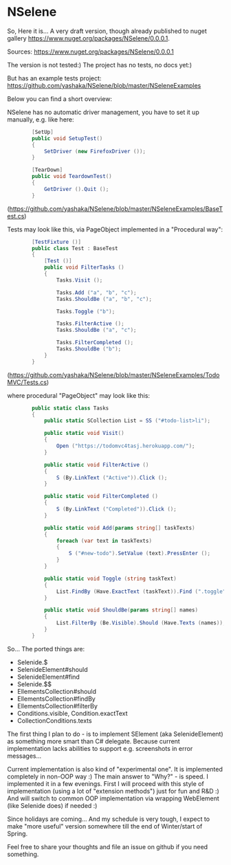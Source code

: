 # NSelene

So, Here it is... A very draft version, though already published to nuget gallery https://www.nuget.org/packages/NSelene/0.0.0.1.

Sources: https://www.nuget.org/packages/NSelene/0.0.0.1

The version is not tested:)
The project has no tests, no docs yet:)

But has an example tests project: https://github.com/yashaka/NSelene/blob/master/NSeleneExamples

Below you can find a short overview:

NSelene has no automatic driver management, you have to set it up manually, e.g. like here: 
```csharp
        [SetUp]
        public void SetupTest()
        {
            SetDriver (new FirefoxDriver ());
        }

        [TearDown]
        public void TeardownTest()
        {
            GetDriver ().Quit ();
        }
```
(https://github.com/yashaka/NSelene/blob/master/NSeleneExamples/BaseTest.cs)

Tests may look like this, via PageObject implemented in a "Procedural way":

```csharp
        [TestFixture ()]
        public class Test : BaseTest
        {
            [Test ()]
            public void FilterTasks ()
            {
                Tasks.Visit ();

                Tasks.Add ("a", "b", "c");
                Tasks.ShouldBe ("a", "b", "c");

                Tasks.Toggle ("b"); 

                Tasks.FilterActive ();
                Tasks.ShouldBe ("a", "c");

                Tasks.FilterCompleted ();
                Tasks.ShouldBe ("b");
            }
        }
```
(https://github.com/yashaka/NSelene/blob/master/NSeleneExamples/TodoMVC/Tests.cs)

where procedural "PageObject" may look like this:

```csharp
        public static class Tasks
        {
            public static SCollection List = SS ("#todo-list>li"); 

            public static void Visit()
            {
                Open ("https://todomvc4tasj.herokuapp.com/");
            }

            public static void FilterActive ()
            {
                S (By.LinkText ("Active")).Click ();
            }

            public static void FilterCompleted ()
            {
                S (By.LinkText ("Completed")).Click ();
            }

            public static void Add(params string[] taskTexts)
            {
                foreach (var text in taskTexts) 
                {
                    S ("#new-todo").SetValue (text).PressEnter ();
                }
            }

            public static void Toggle (string taskText)
            {
                List.FindBy (Have.ExactText (taskText)).Find (".toggle").Click ();
            }

            public static void ShouldBe(params string[] names)
            {
                List.FilterBy (Be.Visible).Should (Have.Texts (names));
            }
        }
```
So... 
The ported things are: 
- Selenide.$
- SelenideElement#should
- SelenideElement#find
- Selenide.$$
- EllementsCollection#should
- EllementsCollection#findBy
- EllementsCollection#filterBy
- Conditions.visible, Condition.exactText
- CollectionConditions.texts

The first thing I plan to do - is to implement SElement (aka SelenideElement) as something more smart than C# delegate. Because current implementation lacks abilities to support e.g. screenshots in error messages... 

Current implementation is also kind of "experimental one". It is implemented completely in non-OOP way :)
The main answer  to "Why?" - is speed. I implemented it in a few evenings. 
First I will proceed with this style of implementation (using a lot of "extension methods") just for fun and R&D :) And will switch to common OOP implementation via wrapping WebElement (like Selenide does) if needed :)

Since holidays are coming... And my schedule is very tough, I expect to make "more useful" version somewhere till the end of Winter/start of Spring. 

Feel free to share your thoughts and file an issue on github if you need something.